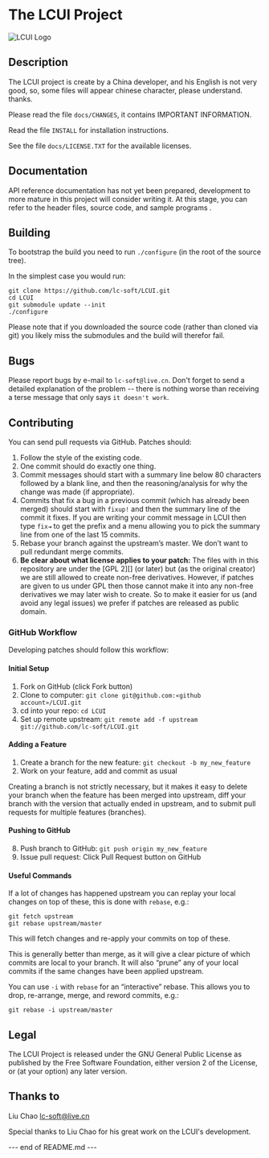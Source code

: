 # The LCUI Project

![LCUI Logo](https://raw.github.com/lc-soft/LCUI-HomePage/gh-pages/files/images/lc-soft-logo.png)

## Description

  The LCUI project is create by a China developer, and his English is 
  not very good, so, some files will appear chinese character, 
  please understand. thanks.

  Please read the file `docs/CHANGES`, it contains IMPORTANT INFORMATION.

  Read the file `INSTALL` for installation instructions.

  See the  file `docs/LICENSE.TXT`  for the available licenses.

## Documentation 

  API reference documentation has not yet been prepared, development to 
  more mature in this project will consider writing it.
  At this stage, you can refer to the header files, source code, and 
  sample programs .

## Building

To bootstrap the build you need to run `./configure` (in the root of the
 source tree). 

In the simplest case you would run:

	git clone https://github.com/lc-soft/LCUI.git
	cd LCUI
	git submodule update --init
	./configure

Please note that if you downloaded the source code (rather than cloned 
via git) you likely miss the submodules and the build will therefor fail.

## Bugs 

  Please report bugs  by e-mail to `lc-soft@live.cn`. Don't forget to 
  send a  detailed explanation of  the problem --  there is nothing 
  worse than receiving a terse message that only says `it doesn't work`.

## Contributing

You can send pull requests via GitHub. Patches should:

1. Follow the style of the existing code.
2. One commit should do exactly one thing.
3. Commit messages should start with a summary line below 80 characters 
   followed by a blank line, and then the reasoning/analysis for why the
    change was made (if appropriate).
4. Commits that fix a bug in a previous commit (which has already been 
   merged) should start with `fixup!` and then the summary line of the 
   commit it fixes. If you are writing your commit message in LCUI
   then type `fix⇥` to get the prefix and a menu allowing you to pick 
   the summary line from one of the last 15 commits.
5. Rebase your branch against the upstream’s master. We don’t want to 
   pull redundant merge commits.
6. **Be clear about what license applies to your patch:** The files with
   in this repository are under the [GPL 2][] (or later) but (as the 
   original creator) we are still allowed to create non-free derivatives.
   However, if patches are given to us under GPL then those cannot make 
   it into any non-free derivatives we may later wish to create. So to 
   make it easier for us (and avoid any legal issues) we prefer if 
   patches are released as public domain.


### GitHub Workflow

Developing patches should follow this workflow:

#### Initial Setup

1.	Fork on GitHub (click Fork button)
2.	Clone to computer: `git clone git@github.com:«github account»/LCUI.git`
3.	cd into your repo: `cd LCUI`
4.	Set up remote upstream: `git remote add -f upstream git://github.com/lc-soft/LCUI.git`

#### Adding a Feature

1.	Create a branch for the new feature: `git checkout -b my_new_feature`
2.	Work on your feature, add and commit as usual

Creating a branch is not strictly necessary, but it makes it easy to 
delete your branch when the feature has been merged into upstream, diff
 your branch with the version that actually ended in upstream, and to 
 submit pull requests for multiple features (branches).

#### Pushing to GitHub

8.	Push branch to GitHub: `git push origin my_new_feature`
9.	Issue pull request: Click Pull Request button on GitHub

#### Useful Commands

If a lot of changes has happened upstream you can replay your local changes
 on top of these, this is done with `rebase`, e.g.:

	git fetch upstream
	git rebase upstream/master

This will fetch changes and re-apply your commits on top of these.

This is generally better than merge, as it will give a clear picture of
 which commits are local to your branch. It will also “prune” any of your
 local commits if the same changes have been applied upstream.

You can use `-i` with `rebase` for an “interactive” rebase. This allows
 you to drop, re-arrange, merge, and reword commits, e.g.:

	git rebase -i upstream/master

## Legal

The LCUI Project is released under the GNU General Public License as 
published by the Free Software Foundation, either version 2 of the 
License, or (at your option) any later version.

## Thanks to 
  Liu Chao <lc-soft@live.cn>

Special thanks to Liu Chao for his great work on the LCUI's development.


--- end of README.md ---
